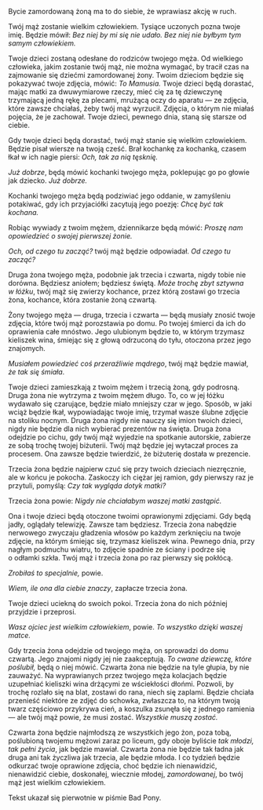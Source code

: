 Bycie zamordowaną żoną ma to do siebie, że wprawiasz akcję w&nbsp;ruch.

Twój mąż zostanie wielkim człowiekiem. Tysiące uczonych pozna twoje imię. Będzie mówił: *Bez niej by mi się nie udało. Bez niej nie byłbym tym samym człowiekiem.*

Twoje dzieci zostaną odesłane do rodziców twojego męża. Od wielkiego człowieka, jakim zostanie twój mąż, nie można wymagać, by tracił czas na zajmowanie się dziećmi zamordowanej żony. Twoim dzieciom będzie się pokazywać twoje zdjęcia, mówić: *To Mamusia.* Twoje dzieci będą dorastać, mając matki za dwuwymiarowe rzeczy, mieć cię za tę dziewczynę trzymającą jedną rękę za plecami, mrużącą oczy do aparatu — ze zdjęcia, które zawsze chciałaś, żeby twój mąż wyrzucił. Zdjęcia, o&nbsp;którym nie miałaś pojęcia, że je zachował. Twoje dzieci, pewnego dnia, staną się starsze od ciebie.

Gdy twoje dzieci będą dorastać, twój mąż stanie się wielkim człowiekiem. Będzie pisał wiersze na twoją cześć. Brał kochankę za kochanką, czasem łkał w&nbsp;ich nagie piersi: *Och, tak za nią tęsknię.*

*Już dobrze*, będą mówić kochanki twojego męża, poklepując go po głowie jak dziecko. *Już dobrze.*

Kochanki twojego męża będą podziwiać jego oddanie, w&nbsp;zamyśleniu potakiwać, gdy ich przyjaciółki zacytują jego poezję: *Chcę być tak kochana.*

Robiąc wywiady z&nbsp;twoim mężem, dziennikarze będą mówić: *Proszę nam opowiedzieć o&nbsp;swojej pierwszej żonie.*

*Och, od czego tu zacząć?* twój mąż będzie odpowiadał. *Od czego tu zacząć?*

Druga żona twojego męża, podobnie jak trzecia i&nbsp;czwarta, nigdy tobie nie dorówna. Będziesz aniołem; będziesz świętą. *Może trochę zbyt sztywna w&nbsp;łóżku*, twój mąż się zwierzy kochance, przez którą zostawi go trzecia żona, kochance, która zostanie żoną czwartą.

Żony twojego męża — druga, trzecia i&nbsp;czwarta — będą musiały znosić twoje zdjęcia, które twój mąż porozstawia po domu. Po twojej śmierci da ich do oprawienia całe mnóstwo. Jego ulubionym będzie to, w&nbsp;którym trzymasz kieliszek wina, śmiejąc się z&nbsp;głową odrzuconą do tyłu, otoczona przez jego znajomych.

*Musiałem powiedzieć coś przeraźliwie mądrego*, twój mąż będzie mawiał, *że tak się śmiała*.

Twoje dzieci zamieszkają z&nbsp;twoim mężem i&nbsp;trzecią żoną, gdy podrosną. Druga żona nie wytrzyma z&nbsp;twoim mężem długo. To, co w&nbsp;jej łóżku wydawało się czarujące, będzie miało mniejszy czar w&nbsp;jego. Sposób, w&nbsp;jaki wciąż będzie łkał, wypowiadając twoje imię, trzymał wasze ślubne zdjęcie na stoliku nocnym. Druga żona nigdy nie nauczy się imion twoich dzieci, nigdy nie będzie dla nich wybierać prezentów na święta. Druga żona odejdzie po cichu, gdy twój mąż wyjedzie na spotkanie autorskie, zabierze ze sobą trochę twojej biżuterii. Twój mąż będzie jej wytaczał proces za procesem. Ona zawsze będzie twierdzić, że biżuterię dostała w&nbsp;prezencie.

Trzecia żona będzie najpierw czuć się przy twoich dzieciach niezręcznie, ale w&nbsp;końcu je pokocha. Zaskoczy ich ciężar jej ramion, gdy pierwszy raz je przytuli, pomyślą: *Czy tak wygląda dotyk matki?*

Trzecia żona powie: *Nigdy nie chciałabym waszej matki zastąpić.*

Ona i&nbsp;twoje dzieci będą otoczone twoimi oprawionymi zdjęciami. Gdy będą jadły, oglądały telewizję. Zawsze tam będziesz. Trzecia żona nabędzie nerwowego zwyczaju gładzenia włosów po każdym zerknięciu na twoje zdjęcie, na którym śmiejąc się, trzymasz kieliszek wina. Pewnego dnia, przy nagłym podmuchu wiatru, to zdjęcie spadnie ze ściany i&nbsp;podrze się o&nbsp;odłamki szkła. Twój mąż i&nbsp;trzecia żona po raz pierwszy się pokłócą.

*Zrobiłaś to specjalnie,* powie.

*Wiem, ile ona dla ciebie znaczy*, zapłacze trzecia żona.

Twoje dzieci uciekną do swoich pokoi. Trzecia żona do nich później przyjdzie i&nbsp;przeprosi.

*Wasz ojciec jest wielkim człowiekiem*, powie. *To wszystko dzięki waszej matce.*

Gdy trzecia żona odejdzie od twojego męża, on sprowadzi do domu czwartą. Jego znajomi nigdy jej nie zaakceptują. *To cwane dziewczę, które poślubił,* będą o&nbsp;niej mówić. Czwarta żona nie będzie na tyle głupia, by nie zauważyć. Na wyprawianych przez twojego męża kolacjach będzie uzupełniać kieliszki wina drżącymi ze wściekłości dłońmi. Pozwoli, by trochę rozlało się na blat, zostawi do rana, niech się zaplami. Będzie chciała przenieść niektóre ze zdjęć do schowka, zwłaszcza to, na którym twoją twarz częściowo przykrywa cień, a&nbsp;koszulka zsunęła się z&nbsp;jednego ramienia — ale twój mąż powie, że musi zostać. *Wszystkie muszą zostać.*

Czwarta żona będzie najmłodszą ze wszystkich jego żon, poza tobą, poślubioną twojemu mężowi zaraz po liceum, gdy oboje byliście *tak młodzi, tak pełni życia*, jak będzie mawiał. Czwarta żona nie będzie tak ładna jak druga ani tak życzliwa jak trzecia, ale będzie młoda. I&nbsp;co tydzień będzie odkurzać twoje oprawione zdjęcia, choć będzie ich nienawidzić, nienawidzić ciebie, doskonałej, wiecznie młodej, *zamordowanej*, bo twój mąż jest wielkim człowiekiem.

<credits>Tekst ukazał się pierwotnie w&nbsp;piśmie Bad Pony.</credits>